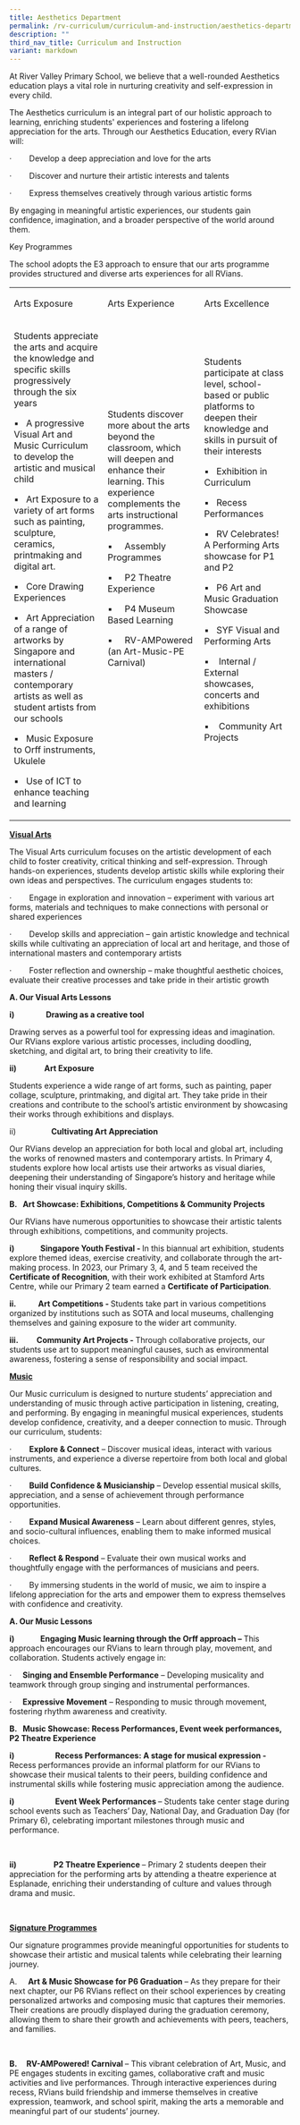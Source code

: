 ```yaml
---
title: Aesthetics Department
permalink: /rv-curriculum/curriculum-and-instruction/aesthetics-department/
description: ""
third_nav_title: Curriculum and Instruction
variant: markdown
---
```

<p>At River Valley Primary School, we believe that a well-rounded Aesthetics
education plays a vital role in nurturing creativity and self-expression
in every child.</p>
<p>The Aesthetics curriculum is an integral part of our holistic approach
to learning, enriching students' experiences and fostering a lifelong appreciation
for the arts. Through our Aesthetics Education, every RVian will:</p>
<p>·&nbsp;&nbsp;&nbsp;&nbsp;&nbsp;&nbsp;&nbsp; Develop a deep appreciation
and love for the arts</p>
<p>·&nbsp;&nbsp;&nbsp;&nbsp;&nbsp;&nbsp;&nbsp; Discover and nurture their
artistic interests and talents</p>
<p>·&nbsp;&nbsp;&nbsp;&nbsp;&nbsp;&nbsp;&nbsp; Express themselves creatively
through various artistic forms</p>
<p>By engaging in meaningful artistic experiences, our students gain confidence,
imagination, and a broader perspective of the world around them.</p>
<p></p>
<p>Key Programmes</p>
<p>The school adopts the E3 approach to ensure that our arts programme provides
structured and diverse arts experiences for all RVians.</p>
<p></p>
<table style="minWidth: 75px">
<colgroup>
<col>
<col>
<col>
</colgroup>
<tbody>
<tr>
<td rowspan="1" colspan="1">
<p>Arts Exposure</p>
</td>
<td rowspan="1" colspan="1">
<p>Arts Experience</p>
</td>
<td rowspan="1" colspan="1">
<p>Arts Excellence</p>
</td>
</tr>
<tr>
<td rowspan="1" colspan="1">
<p>Students appreciate the arts and acquire the knowledge and specific skills
progressively through the six years</p>
<p>▪&nbsp;&nbsp;&nbsp;A progressive Visual Art and Music Curriculum to develop
the artistic and musical child</p>
<p>▪&nbsp;&nbsp;&nbsp;Art Exposure to a variety of art forms such as painting,
sculpture, ceramics, printmaking and digital art.</p>
<p>▪&nbsp;&nbsp; Core Drawing Experiences</p>
<p>▪&nbsp;&nbsp;&nbsp;Art Appreciation of a range of artworks by Singapore
and international masters / contemporary artists as well as student artists
from our schools</p>
<p>▪&nbsp;&nbsp;&nbsp;Music Exposure to Orff instruments, Ukulele</p>
<p>▪&nbsp;&nbsp;&nbsp;Use of ICT to enhance teaching and learning</p>
</td>
<td rowspan="1" colspan="1">
<p>Students discover more about the arts beyond the classroom, which will
deepen and enhance their learning. This experience complements the arts
instructional programmes.</p>
<p>▪&nbsp;&nbsp;&nbsp;&nbsp; Assembly Programmes</p>
<p>▪&nbsp;&nbsp;&nbsp;&nbsp;&nbsp;P2 Theatre Experience</p>
<p>▪&nbsp;&nbsp;&nbsp;&nbsp; P4 Museum Based Learning</p>
<p>▪&nbsp;&nbsp;&nbsp;&nbsp; RV-AMPowered (an Art-Music-PE Carnival)</p>
<p>
<br>
<br>
<br>
</p>
<p>&nbsp;</p>
</td>
<td rowspan="1" colspan="1">
<p>Students participate at class level, school-based or public platforms
to deepen their knowledge and skills in pursuit of their interests</p>
<p>▪&nbsp;&nbsp;&nbsp;Exhibition in Curriculum</p>
<p>▪&nbsp;&nbsp;&nbsp;Recess Performances</p>
<p>▪&nbsp;&nbsp;&nbsp;RV Celebrates! A Performing Arts showcase for P1 and
P2</p>
<p>▪&nbsp;&nbsp; P6 Art and Music Graduation Showcase</p>
<p>▪&nbsp;&nbsp;&nbsp;SYF Visual and Performing Arts</p>
<p>▪&nbsp;&nbsp;&nbsp; Internal / External showcases, concerts and exhibitions</p>
<p>▪&nbsp;&nbsp;&nbsp; Community Art Projects</p>
<p>&nbsp;</p>
<p>&nbsp;</p>
</td>
</tr>
</tbody>
</table>
<p></p>
<p><strong><u>Visual Arts</u></strong>
</p>
<p>The Visual Arts curriculum focuses on the artistic development of each
child to foster creativity, critical thinking and self-expression. Through
hands-on experiences, students develop artistic skills while exploring
their own ideas and perspectives. The curriculum engages students to:</p>
<p>·&nbsp;&nbsp;&nbsp;&nbsp;&nbsp;&nbsp;&nbsp; Engage in exploration and
innovation – experiment with various art forms, materials and techniques
to make connections with personal or shared experiences</p>
<p>·&nbsp;&nbsp;&nbsp;&nbsp;&nbsp;&nbsp;&nbsp; Develop skills and appreciation
– gain artistic knowledge and technical skills while cultivating an appreciation
of local art and heritage, and those of international masters and contemporary
artists</p>
<p>·&nbsp;&nbsp;&nbsp;&nbsp;&nbsp;&nbsp;&nbsp; Foster reflection and ownership
– make thoughtful aesthetic choices, evaluate their creative processes
and take pride in their artistic growth</p>
<p></p>
<p><strong>A. Our Visual Arts Lessons</strong>
</p>
<p><strong>i)&nbsp;&nbsp;&nbsp;&nbsp;&nbsp;&nbsp;&nbsp;&nbsp;&nbsp;&nbsp;&nbsp;&nbsp;&nbsp;&nbsp;&nbsp;&nbsp; Drawing as a creative tool</strong>
</p>
<p>Drawing serves as a powerful tool for expressing ideas and imagination.
Our RVians explore various artistic processes, including doodling, sketching,
and digital art, to bring their creativity to life.</p>
<p></p>
<p><strong>ii)&nbsp;&nbsp;&nbsp;&nbsp;&nbsp;&nbsp;&nbsp;&nbsp;&nbsp;&nbsp;&nbsp;&nbsp;&nbsp;&nbsp; Art Exposure</strong>
</p>
<p>Students experience a wide range of art forms, such as painting, paper
collage, sculpture, printmaking, and digital art. They take pride in their
creations and contribute to the school’s artistic environment by showcasing
their works through exhibitions and displays.</p>
<p></p>
<p>ii)&nbsp;&nbsp;&nbsp;&nbsp;&nbsp;&nbsp;&nbsp;&nbsp;&nbsp;&nbsp;&nbsp;&nbsp;&nbsp;&nbsp;&nbsp; <strong>Cultivating Art Appreciation</strong>
</p>
<p>Our RVians develop an appreciation for both local and global art, including
the works of renowned masters and contemporary artists. In Primary 4, students
explore how local artists use their artworks as visual diaries, deepening
their understanding of Singapore’s history and heritage while honing their
visual inquiry skills.</p>
<p></p>
<p><strong>B.&nbsp;&nbsp; Art Showcase: Exhibitions, Competitions &amp; Community Projects</strong>
</p>
<p>Our RVians have numerous opportunities to showcase their artistic talents
through exhibitions, competitions, and community projects.</p>
<p><strong>i)&nbsp;&nbsp;&nbsp; &nbsp;&nbsp;&nbsp;&nbsp;&nbsp;&nbsp;&nbsp;&nbsp;&nbsp; Singapore Youth Festival - </strong>In
this biannual art exhibition, students explore themed ideas, exercise creativity,
and collaborate through the art-making process. In 2023, our Primary 3,
4, and 5 team received the <strong>Certificate of Recognition</strong>,
with their work exhibited at Stamford Arts Centre, while our Primary 2
team earned a <strong>Certificate of Participation</strong>.</p>
<p></p>
<p><strong>ii. &nbsp;&nbsp;&nbsp;&nbsp;&nbsp;&nbsp;&nbsp;&nbsp;&nbsp;&nbsp; Art Competitions - </strong>Students
take part in various competitions organized by institutions such as SOTA
and local museums, challenging themselves and gaining exposure to the wider
art community.</p>
<p><strong>iii. &nbsp;&nbsp;&nbsp;&nbsp;&nbsp;&nbsp;&nbsp;&nbsp; Community Art Projects - </strong>Through
collaborative projects, our students use art to support meaningful causes,
such as environmental awareness, fostering a sense of responsibility and
social impact.</p>
<p></p>
<p><strong><u>Music</u></strong>
</p>
<p></p>
<p>Our Music curriculum is designed to nurture students’ appreciation and
understanding of music through active participation in listening, creating,
and performing. By engaging in meaningful musical experiences, students
develop confidence, creativity, and a deeper connection to music. Through
our curriculum, students:</p>
<p>·&nbsp;&nbsp;&nbsp;&nbsp;&nbsp;&nbsp;&nbsp; <strong>Explore &amp; Connect</strong> –
Discover musical ideas, interact with various instruments, and experience
a diverse repertoire from both local and global cultures.</p>
<p>·&nbsp;&nbsp;&nbsp;&nbsp;&nbsp;&nbsp;&nbsp; <strong>Build Confidence &amp; Musicianship</strong> –
Develop essential musical skills, appreciation, and a sense of achievement
through performance opportunities.</p>
<p>·&nbsp;&nbsp;&nbsp;&nbsp;&nbsp;&nbsp;&nbsp; <strong>Expand Musical Awareness</strong> –
Learn about different genres, styles, and socio-cultural influences, enabling
them to make informed musical choices.</p>
<p>·&nbsp;&nbsp;&nbsp;&nbsp;&nbsp;&nbsp;&nbsp; <strong>Reflect &amp; Respond</strong> –
Evaluate their own musical works and thoughtfully engage with the performances
of musicians and peers.</p>
<p>·&nbsp;&nbsp;&nbsp;&nbsp;&nbsp;&nbsp;&nbsp; By immersing students in the
world of music, we aim to inspire a lifelong appreciation for the arts
and empower them to express themselves with confidence and creativity.</p>
<p></p>
<p><strong>A. Our Music Lessons</strong>
</p>
<p><strong>i) &nbsp;&nbsp;&nbsp;&nbsp;&nbsp;&nbsp;&nbsp;&nbsp;&nbsp;&nbsp;&nbsp;&nbsp; Engaging Music learning through the Orff approach – </strong>This
approach encourages our RVians to learn through play, movement, and collaboration.
Students actively engage in:</p>
<p>·&nbsp;&nbsp;&nbsp;&nbsp; <strong>Singing and Ensemble Performance</strong> –
Developing musicality and teamwork through group singing and instrumental
performances.</p>
<p>·&nbsp;&nbsp;&nbsp;&nbsp; <strong>Expressive Movement</strong> – Responding
to music through movement, fostering rhythm awareness and creativity.
<br>
</p>
<p><strong>B.&nbsp;&nbsp; Music Showcase: Recess Performances, Event week performances, P2 Theatre Experience</strong>
</p>
<p><strong>i)&nbsp;&nbsp;&nbsp;&nbsp;&nbsp;&nbsp;&nbsp;&nbsp;&nbsp;&nbsp;&nbsp;&nbsp;&nbsp;&nbsp;&nbsp;&nbsp;&nbsp;&nbsp;&nbsp;&nbsp;&nbsp; Recess Performances: A stage for musical expression - </strong>Recess
performances provide an informal platform for our RVians to showcase their
musical talents to their peers, building confidence and instrumental skills
while fostering music appreciation among the audience.</p>
<p><strong>i)&nbsp;&nbsp;&nbsp;&nbsp;&nbsp;&nbsp;&nbsp;&nbsp;&nbsp;&nbsp;&nbsp;&nbsp;&nbsp;&nbsp;&nbsp;&nbsp;&nbsp;&nbsp;&nbsp;&nbsp;&nbsp; Event Week Performances </strong>–
Students take center stage during school events such as Teachers’ Day,
National Day, and Graduation Day (for Primary 6), celebrating important
milestones through music and performance.</p>
<p>&nbsp;</p>
<p><strong>ii)&nbsp;&nbsp;&nbsp;&nbsp;&nbsp;&nbsp;&nbsp;&nbsp;&nbsp;&nbsp;&nbsp;&nbsp;&nbsp;&nbsp;&nbsp;&nbsp;&nbsp;&nbsp;&nbsp; P2 Theatre Experience </strong>–
Primary 2 students deepen their appreciation for the performing arts by
attending a theatre experience at Esplanade, enriching their understanding
of culture and values through drama and music.</p>
<p>&nbsp;</p>
<p><strong><u>Signature Programmes</u></strong>
</p>
<p>Our signature programmes provide meaningful opportunities for students
to showcase their artistic and musical talents while celebrating their
learning journey.</p>
<p>A.&nbsp;&nbsp;&nbsp;&nbsp; <strong>Art &amp; Music Showcase for P6 Graduation </strong>–
As they prepare for their next chapter, our P6 RVians reflect on their
school experiences by creating personalized artworks and composing music
that captures their memories. Their creations are proudly displayed during
the graduation ceremony, allowing them to share their growth and achievements
with peers, teachers, and families.</p>
<p>&nbsp;</p>
<p><strong>B.&nbsp;&nbsp;&nbsp;&nbsp; RV-AMPowered! Carnival </strong>– This
vibrant celebration of Art, Music, and PE engages students in exciting
games, collaborative craft and music activities and live performances.
Through interactive experiences during recess, RVians build friendship
and immerse themselves in creative expression, teamwork, and school spirit,
making the arts a memorable and meaningful part of our students’ journey.</p>
<p></p>
<p></p>